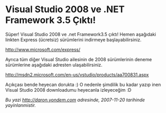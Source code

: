 # Visual Studio 2008 ve .NET Framework 3.5 Çıktı!
Süper! Visual Studio 2008 ve .net Framework3.5 çıktı! Hemen aşağıdaki
linkten Express (ücretsiz) sürümlerini indirmeye başlayabilirsiniz.

<http://www.microsoft.com/express/>

Ayrıca tüm diğer Visual Studio ailesinin de 2008 sürümlerinin deneme
sürümlerine aşağıdaki adresten ulaşabilirsiniz.

<http://msdn2.microsoft.com/en-us/vstudio/products/aa700831.aspx>

Açıkçası bende heyecan dorukta :) O nedenle şimdilik bu kadar yazıp inen
Visual Studio 2008 downloadumu heyecanla izleyeceğim :D



*Bu yazi http://daron.yondem.com adresinde, 2007-11-20 tarihinde yayinlanmistir.*
